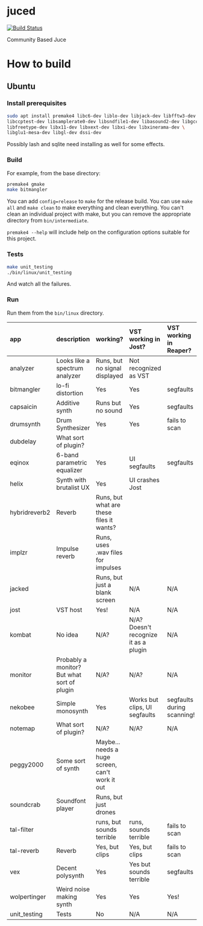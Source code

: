 juced
=====

[![Build Status](https://travis-ci.org/kunitoki/juced.svg)](https://travis-ci.org/kunitoki/juced)

Community Based Juce

How to build
============

## Ubuntu ##

### Install prerequisites ###

```sh
sudo apt install premake4 libc6-dev liblo-dev libjack-dev libfftw3-dev \
libccptest-dev libsamplerate0-dev libsndfile1-dev libasound2-dev libgcc-9-dev \
libfreetype-dev libx11-dev libxext-dev libxi-dev libxinerama-dev \
libglu1-mesa-dev libgl-dev dssi-dev
```

Possibly lash and sqlite need installing as well for some effects.

### Build ###

For example, from the base directory:

```sh
premake4 gmake
make bitmangler
```

You can add `config=release` to `make` for the release build. You can use
`make all` and `make clean` to make everything and clean everything.
You can't clean an individual project with make, but you can remove the
appropriate directory from `bin/intermediate`.

`premake4 --help` will include help on the configuration options suitable for
this project.

### Tests ###

```sh
make unit_testing
./bin/linux/unit_testing
```

And watch all the failures.

### Run ###

Run them from the `bin/linux` directory.

| app | description | working? | VST working in Jost? | VST working in Reaper? |
| :-- | :-- | :-- | :-- | :-- |
| analyzer | Looks like a spectrum analyzer | Runs, but no signal displayed | Not recognized as VST | |
| bitmangler | lo-fi distortion | Yes | Yes | segfaults |
| capsaicin | Additive synth | Runs but no sound | Yes | segfaults |
| drumsynth | Drum Synthesizer | Yes | Yes | fails to scan |
| dubdelay | What sort of plugin? | | | |
| eqinox | 6-band parametric equalizer | Yes | UI segfaults | segfaults |
| helix | Synth with brutalist UX | Yes | UI crashes Jost | |
| hybridreverb2 | Reverb | Runs, but what are these files it wants? | | |
| implzr | Impulse reverb | Runs, uses .wav files for impulses | | |
| jacked | | Runs, but just a blank screen | N/A | N/A |
| jost | VST host | Yes! | N/A | N/A |
| kombat | No idea | N/A? | N/A? Doesn't recognize it as a plugin | N/A |
| monitor | Probably a monitor? But what sort of plugin | N/A? | N/A? | N/A |
| nekobee | Simple monosynth | Yes | Works but clips, UI segfaults | segfaults during scanning! |
| notemap | What sort of plugin? | N/A? | N/A? | N/A |
| peggy2000 | Some sort of synth | Maybe... needs a huge screen, can't work it out | | |
| soundcrab | Soundfont player | Runs, but just drones | | |
| tal-filter | | runs, but sounds terrible | runs, sounds terrible | fails to scan |
| tal-reverb | Reverb | Yes, but clips | Yes, but clips | fails to scan |
| vex | Decent polysynth | Yes | Yes but sounds terrible | segfaults |
| wolpertinger | Weird noise making synth | Yes | Yes | Yes! |
| unit_testing | Tests | No | N/A | N/A |
